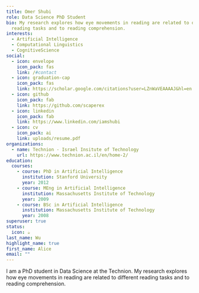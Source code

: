```yaml
---
title: Omer Shubi
role: Data Science PhD Student
bio: My research explores how eye movements in reading are related to different
  reading tasks and to reading comprehension.
interests:
  - Artificial Intelligence
  - Computational Linguistics
  - CognitiveScience
social:
  - icon: envelope
    icon_pack: fas
    link: /#contact
  - icon: graduation-cap
    icon_pack: fas
    link: https://scholar.google.com/citations?user=LZnWaVEAAAAJ&hl=en
  - icon: github
    icon_pack: fab
    link: https://github.com/scaperex
  - icon: linkedin
    icon_pack: fab
    link: https://www.linkedin.com/iamshubi
  - icon: cv
    icon_pack: ai
    link: uploads/resume.pdf
organizations:
  - name: Technion - Israel Insitute of Technology
    url: https://www.technion.ac.il/en/home-2/
education:
  courses:
    - course: PhD in Artificial Intelligence
      institution: Stanford University
      year: 2012
    - course: MEng in Artificial Intelligence
      institution: Massachusetts Institute of Technology
      year: 2009
    - course: BSc in Artificial Intelligence
      institution: Massachusetts Institute of Technology
      year: 2008
superuser: true
status:
  icon: ☕️
last_name: Wu
highlight_name: true
first_name: Alice
email: ""
---
```

I am a PhD student in Data Science at the Technion. My research explores how eye movements in reading are related to different reading tasks and to reading comprehension.